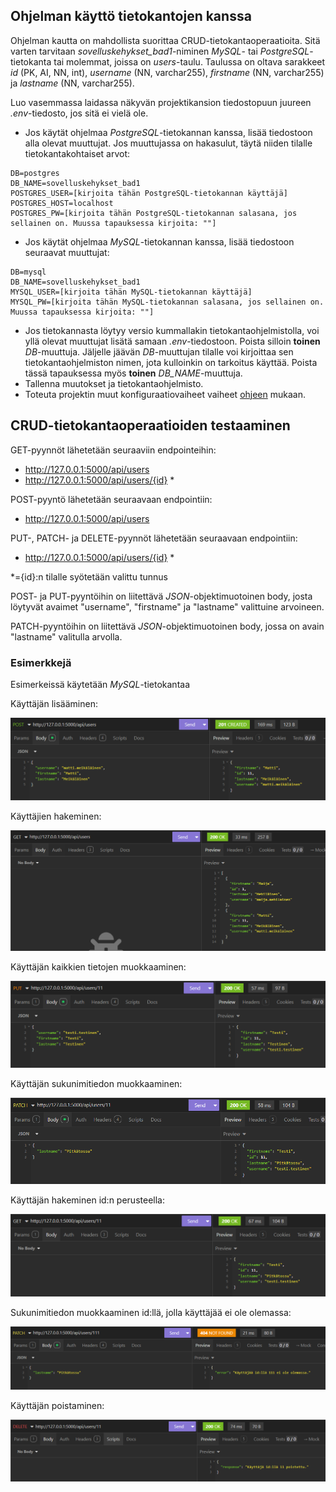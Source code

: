## Ohjelman käyttö tietokantojen kanssa 

Ohjelman kautta on mahdollista suorittaa CRUD-tietokantaoperaatioita. Sitä varten tarvitaan *sovelluskehykset_bad1*-niminen *MySQL*- tai *PostgreSQL*-tietokanta tai molemmat, joissa on *users*-taulu. Taulussa on oltava sarakkeet *id* (PK, AI, NN, int), *username* (NN, varchar255), *firstname* (NN, varchar255) ja *lastname* (NN, varchar255).

Luo vasemmassa laidassa näkyvän projektikansion tiedostopuun juureen *.env*-tiedosto, jos sitä ei vielä ole.  

- Jos käytät ohjelmaa *PostgreSQL*-tietokannan kanssa, lisää tiedostoon alla olevat muuttujat. Jos muuttujassa on hakasulut, täytä niiden tilalle tietokantakohtaiset arvot:
```
DB=postgres
DB_NAME=sovelluskehykset_bad1
POSTGRES_USER=[kirjoita tähän PostgreSQL-tietokannan käyttäjä]
POSTGRES_HOST=localhost
POSTGRES_PW=[kirjoita tähän PostgreSQL-tietokannan salasana, jos sellainen on. Muussa tapauksessa kirjoita: ""]
```
- Jos käytät ohjelmaa *MySQL*-tietokannan kanssa, lisää tiedostoon seuraavat muuttujat:
```
DB=mysql
DB_NAME=sovelluskehykset_bad1
MYSQL_USER=[kirjoita tähän MySQL-tietokannan käyttäjä]
MYSQL_PW=[kirjoita tähän MySQL-tietokannan salasana, jos sellainen on. Muussa tapauksessa kirjoita: ""]
```
- Jos tietokannasta löytyy versio kummallakin tietokantaohjelmistolla, voi yllä olevat muuttujat lisätä samaan *.env*-tiedostoon. Poista silloin **toinen** *DB*-muuttuja. Jäljelle jäävän *DB*-muuttujan tilalle voi kirjoittaa sen tietokantaohjelmiston nimen, jota kulloinkin on tarkoitus käyttää. Poista tässä tapauksessa myös **toinen** *DB_NAME*-muuttuja.
- Tallenna muutokset ja tietokantaohjelmisto.
- Toteuta projektin muut konfiguraatiovaiheet vaiheet [ohjeen](./README.md) mukaan.

## CRUD-tietokantaoperaatioiden testaaminen

GET-pyynnöt lähetetään seuraaviin endpointeihin:
- http://127.0.0.1:5000/api/users
- http://127.0.0.1:5000/api/users/{id} *

POST-pyyntö lähetetään seuraavaan endpointiin:
- http://127.0.0.1:5000/api/users

PUT-, PATCH- ja DELETE-pyynnöt lähetetään seuraavaan endpointiin:
- http://127.0.0.1:5000/api/users/{id} *

*={id}:n tilalle syötetään valittu tunnus

POST- ja PUT-pyyntöihin on liitettävä *JSON*-objektimuotoinen body, josta löytyvät avaimet "username", "firstname" ja "lastname" valittuine arvoineen. 

PATCH-pyyntöihin on liitettävä *JSON*-objektimuotoinen body, jossa on avain "lastname" valitulla arvolla.

### Esimerkkejä

Esimerkeissä käytetään *MySQL*-tietokantaa

Käyttäjän lisääminen:

![Käyttäjän lisääminen POST-pyynnöllä](./images/b1.png)

Käyttäjien hakeminen:

![Käyttäjien hakeminen GET-pyynnöllä](./images/b2.png)

Käyttäjän kaikkien tietojen muokkaaminen:

![Käyttäjätietojen muokkaaminen PUT-pyynnöllä](./images/b3.png)

Käyttäjän sukunimitiedon muokkaaminen:

![Käyttäjän sukunimitiedon muokkaaminen PATCH-pyynnöllä](./images/b4.png)

Käyttäjän hakeminen id:n perusteella:

![Yksittäisen käyttäjän hakeminen GET-pyynnöllä id:n perusteella](./images/b5.png)

Sukunimitiedon muokkaaminen id:llä, jolla käyttäjää ei ole olemassa:

![Yritetään muokata käyttäjän sukunimeä käyttäjä-id:llä, jolla käyttäjää ei ole](./images/b6.png)

Käyttäjän poistaminen:

![Käyttäjän poistaminen DELETE-pyynnöllä](./images/b7.png)